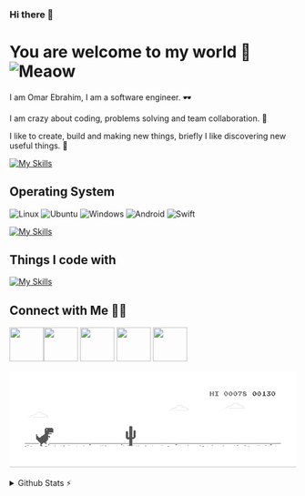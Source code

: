 ### Hi there 👋

You are welcome to my world :wave: <img src="https://i.imgur.com/veZrcC7.gif" alt="Meaow" width="50" />
===========================
I am Omar Ebrahim, I am a software engineer. 🕶️

I am crazy about coding, problems solving and team collaboration. 💜

I like to create, build and making new things, briefly I like discovering new useful things. 🏡


[![My Skills](https://skillicons.dev/icons?i=java,kotlin,nodejs,figma&theme=light)](https://skillicons.dev)




<h2> Operating System </h2>
  <p>
   <img alt="Linux" src="https://img.shields.io/badge/Linux-FCC624?style=for-the-badge&logo=linux&logoColor=black" />
  <img alt="Ubuntu" src="https://img.shields.io/badge/Ubuntu-E95420?style=for-the-badge&logo=ubuntu&logoColor=white" />
   <img alt="Windows" src="https://img.shields.io/badge/Windows-0078D6?style=for-the-badge&logo=windows&logoColor=white" />
  <img alt="Android" src="https://img.shields.io/badge/Android-3DDC84?style=for-the-badge&logo=android&logoColor=white" />
   <img alt="Swift" src="https://img.shields.io/badge/Android-3DDC84?style=for-the-badge&logo=android&logoColor=white" />
 
  
    
  </p>

 [![My Skills](https://skillicons.dev/icons?i=Android)](https://skillicons.dev)
 
 
 <h2> Things I code with </h2> 
 
  [![My Skills](https://skillicons.dev/icons?i=js,html,css,wasm,androidstudio,r,aws,gcp,azure,react,vue,flutter,angular,swift,tensorflow,visualstudio,vscode,git,kubernetes,docker,c,vim,androidstudio,bootstrap,cs,cpp,cmake,css,dart,dotnet,firebase,flutter,flask,gradle,java,jquery,kotlin,linkedin,linux,mongodb,mysql,,nginx,nodejs,py,redux,spring,stackoverflow,&perline=8)](https://skillicons.dev)
  
  
   
   
   ## Connect with Me 🤝🏻

<p align="left"> <a href="https://www.facebook.com/omar.ebrahim.3152" target="_blank" rel="noreferrer"><img src="https://raw.githubusercontent.com/danielcranney/readme-generator/main/public/icons/socials/facebook.svg" width="60" height="60" /></a><a href="https://discord.com/users/Omar Ebrahim#2127" target="_blank" rel="noreferrer"><img src="https://raw.githubusercontent.com/danielcranney/readme-generator/main/public/icons/socials/discord.svg" width="60" height="60" /></a> <a href="https://www.github.com/OmarEbrahim199" target="_blank" rel="noreferrer"><img src="https://raw.githubusercontent.com/danielcranney/readme-generator/main/public/icons/socials/github.svg" width="60" height="60" /></a> <a href="http://www.instagram.com/" target="_blank" rel="noreferrer"><img src="https://raw.githubusercontent.com/danielcranney/readme-generator/main/public/icons/socials/instagram.svg" width="60" height="60" /></a> <a href="https://www.linkedin.com/in/omar-ebrahim-bb55ba173/" target="_blank" rel="noreferrer"><img src="https://raw.githubusercontent.com/danielcranney/readme-generator/main/public/icons/socials/linkedin.svg" width="60" height="60" /></a></p>

 

![Dino](https://raw.githubusercontent.com/praveenscience/praveenscience/master/dino.gif)



  <details>
  <summary>Github Stats ⚡</summary>
  
  <a href="#">![Github stats](https://github-readme-stats.vercel.app/api?username=OmarEbrahim199&theme=blueberry&count_private=true&hide_border=true&line_height=20)</a>
  <a href="#">![Top Langs](https://github-readme-stats.vercel.app/api/top-langs/?username=OmarEbrahim199&layout=compact&theme=blueberry&count_private=true&hide_border=true)</a>
  
  
</details>












<!--
**OmarEbrahim199/OmarEbrahim199** is a ✨ _special_ ✨ repository because its `README.md` (this file) appears on your GitHub profile.




Here are some ideas to get you started:

- 🔭 I’m currently working on ...
- 🌱 I’m currently learning ...
- 👯 I’m looking to collaborate on ...
- 🤔 I’m looking for help with ...
- 💬 Ask me about ...
- 📫 How to reach me: ...
- 😄 Pronouns: ...
- ⚡ Fun fact: ...
-->
